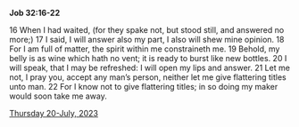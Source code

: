 **Job 32:16-22**

16 When I had waited, (for they spake not, but stood still, and answered no more;) 17 I said, I will answer also my part, I also will shew mine opinion. 18 For I am full of matter, the spirit within me constraineth me. 19 Behold, my belly is as wine which hath no vent; it is ready to burst like new bottles. 20 I will speak, that I may be refreshed: I will open my lips and answer. 21 Let me not, I pray you, accept any man’s person, neither let me give flattering titles unto man. 22 For I know not to give flattering titles; in so doing my maker would soon take me away. 

[Thursday 20-July, 2023](https://t.me/s/daily_scripture)
